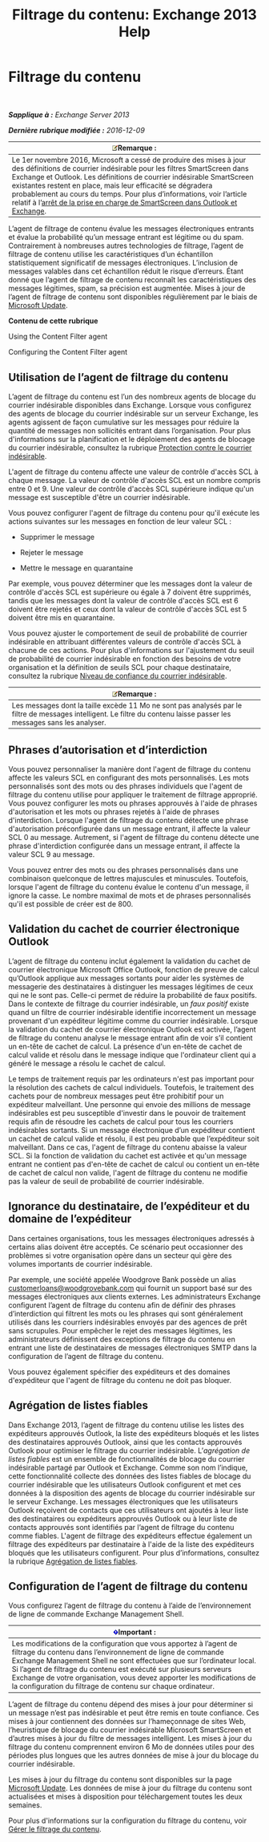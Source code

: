 ﻿---
title: 'Filtrage du contenu: Exchange 2013 Help'
TOCTitle: Filtrage du contenu
ms:assetid: d660ffbf-de05-46c2-940b-5200eca94e0a
ms:mtpsurl: https://technet.microsoft.com/fr-fr/library/Bb124739(v=EXCHG.150)
ms:contentKeyID: 50479276
ms.date: 05/23/2018
mtps_version: v=EXCHG.150
ms.translationtype: MT
---

# Filtrage du contenu

 

_**Sapplique à :** Exchange Server 2013_

_**Dernière rubrique modifiée :** 2016-12-09_

<table>
<thead>
<tr class="header">
<th><img src="images/JJ159664.note(EXCHG.150).gif" title="Remarque" alt="Remarque" />Remarque :</th>
</tr>
</thead>
<tbody>
<tr class="odd">
<td>Le 1er novembre 2016, Microsoft a cessé de produire des mises à jour des définitions de courrier indésirable pour les filtres SmartScreen dans Exchange et Outlook. Les définitions de courrier indésirable SmartScreen existantes restent en place, mais leur efficacité se dégradera probablement au cours du temps. Pour plus d’informations, voir l’article relatif à l’<a href="https://go.microsoft.com/fwlink/p/?linkid=835894">arrêt de la prise en charge de SmartScreen dans Outlook et Exchange</a>.</td>
</tr>
</tbody>
</table>


L’agent de filtrage de contenu évalue les messages électroniques entrants et évalue la probabilité qu’un message entrant est légitime ou du spam. Contrairement à nombreuses autres technologies de filtrage, l’agent de filtrage de contenu utilise les caractéristiques d’un échantillon statistiquement significatif de messages électroniques. L’inclusion de messages valables dans cet échantillon réduit le risque d’erreurs. Étant donné que l’agent de filtrage de contenu reconnaît les caractéristiques des messages légitimes, spam, sa précision est augmentée. Mises à jour de l’agent de filtrage de contenu sont disponibles régulièrement par le biais de [Microsoft Update](https://go.microsoft.com/fwlink/p/?linkid=54836).

**Contenu de cette rubrique**

Using the Content Filter agent

Configuring the Content Filter agent

## Utilisation de l’agent de filtrage du contenu

L’agent de filtrage du contenu est l’un des nombreux agents de blocage du courrier indésirable disponibles dans Exchange. Lorsque vous configurez des agents de blocage du courrier indésirable sur un serveur Exchange, les agents agissent de façon cumulative sur les messages pour réduire la quantité de messages non sollicités entrant dans l’organisation. Pour plus d'informations sur la planification et le déploiement des agents de blocage du courrier indésirable, consultez la rubrique [Protection contre le courrier indésirable](anti-spam-protection-exchange-2013-help.md).

L'agent de filtrage du contenu affecte une valeur de contrôle d'accès SCL à chaque message. La valeur de contrôle d'accès SCL est un nombre compris entre 0 et 9. Une valeur de contrôle d'accès SCL supérieure indique qu'un message est susceptible d'être un courrier indésirable.

Vous pouvez configurer l'agent de filtrage du contenu pour qu'il exécute les actions suivantes sur les messages en fonction de leur valeur SCL :

  - Supprimer le message

  - Rejeter le message

  - Mettre le message en quarantaine

Par exemple, vous pouvez déterminer que les messages dont la valeur de contrôle d'accès SCL est supérieure ou égale à 7 doivent être supprimés, tandis que les messages dont la valeur de contrôle d'accès SCL est 6 doivent être rejetés et ceux dont la valeur de contrôle d'accès SCL est 5 doivent être mis en quarantaine.

Vous pouvez ajuster le comportement de seuil de probabilité de courrier indésirable en attribuant différentes valeurs de contrôle d'accès SCL à chacune de ces actions. Pour plus d'informations sur l'ajustement du seuil de probabilité de courrier indésirable en fonction des besoins de votre organisation et la définition de seuils SCL pour chaque destinataire, consultez la rubrique [Niveau de confiance du courrier indésirable](spam-confidence-level-threshold-exchange-2013-help.md).

<table>
<thead>
<tr class="header">
<th><img src="images/JJ159664.note(EXCHG.150).gif" title="Remarque" alt="Remarque" />Remarque :</th>
</tr>
</thead>
<tbody>
<tr class="odd">
<td>Les messages dont la taille excède 11 Mo ne sont pas analysés par le filtre de messages intelligent. Le filtre du contenu laisse passer les messages sans les analyser.</td>
</tr>
</tbody>
</table>


## Phrases d’autorisation et d’interdiction

Vous pouvez personnaliser la manière dont l'agent de filtrage du contenu affecte les valeurs SCL en configurant des mots personnalisés. Les mots personnalisés sont des mots ou des phrases individuels que l'agent de filtrage du contenu utilise pour appliquer le traitement de filtrage approprié. Vous pouvez configurer les mots ou phrases approuvés à l'aide de phrases d'autorisation et les mots ou phrases rejetés à l'aide de phrases d'interdiction. Lorsque l'agent de filtrage du contenu détecte une phrase d'autorisation préconfigurée dans un message entrant, il affecte la valeur SCL 0 au message. Autrement, si l'agent de filtrage du contenu détecte une phrase d'interdiction configurée dans un message entrant, il affecte la valeur SCL 9 au message.

Vous pouvez entrer des mots ou des phrases personnalisés dans une combinaison quelconque de lettres majuscules et minuscules. Toutefois, lorsque l'agent de filtrage du contenu évalue le contenu d'un message, il ignore la casse. Le nombre maximal de mots et de phrases personnalisés qu'il est possible de créer est de 800.

## Validation du cachet de courrier électronique Outlook

L’agent de filtrage du contenu inclut également la validation du cachet de courrier électronique Microsoft Office Outlook, fonction de preuve de calcul qu’Outlook applique aux messages sortants pour aider les systèmes de messagerie des destinataires à distinguer les messages légitimes de ceux qui ne le sont pas. Celle-ci permet de réduire la probabilité de faux positifs. Dans le contexte de filtrage du courrier indésirable, un *faux positif* existe quand un filtre de courrier indésirable identifie incorrectement un message provenant d'un expéditeur légitime comme du courrier indésirable. Lorsque la validation du cachet de courrier électronique Outlook est activée, l’agent de filtrage du contenu analyse le message entrant afin de voir s’il contient un en-tête de cachet de calcul. La présence d'un en-tête de cachet de calcul valide et résolu dans le message indique que l'ordinateur client qui a généré le message a résolu le cachet de calcul.

Le temps de traitement requis par les ordinateurs n'est pas important pour la résolution des cachets de calcul individuels. Toutefois, le traitement des cachets pour de nombreux messages peut être prohibitif pour un expéditeur malveillant. Une personne qui envoie des millions de message indésirables est peu susceptible d'investir dans le pouvoir de traitement requis afin de résoudre les cachets de calcul pour tous les courriers indésirables sortants. Si un message électronique d’un expéditeur contient un cachet de calcul valide et résolu, il est peu probable que l’expéditeur soit malveillant. Dans ce cas, l'agent de filtrage du contenu abaisse la valeur SCL. Si la fonction de validation du cachet est activée et qu'un message entrant ne contient pas d'en-tête de cachet de calcul ou contient un en-tête de cachet de calcul non valide, l'agent de filtrage du contenu ne modifie pas la valeur de seuil de probabilité de courrier indésirable.

## Ignorance du destinataire, de l’expéditeur et du domaine de l’expéditeur

Dans certaines organisations, tous les messages électroniques adressés à certains alias doivent être acceptés. Ce scénario peut occasionner des problèmes si votre organisation opère dans un secteur qui gère des volumes importants de courrier indésirable.

Par exemple, une société appelée Woodgrove Bank possède un alias customerloans@woodgrovebank.com qui fournit un support basé sur des messages électroniques aux clients externes. Les administrateurs Exchange configurent l’agent de filtrage du contenu afin de définir des phrases d’interdiction qui filtrent les mots ou les phrases qui sont généralement utilisés dans les courriers indésirables envoyés par des agences de prêt sans scrupules. Pour empêcher le rejet des messages légitimes, les administrateurs définissent des exceptions de filtrage du contenu en entrant une liste de destinataires de messages électroniques SMTP dans la configuration de l’agent de filtrage du contenu.

Vous pouvez également spécifier des expéditeurs et des domaines d'expéditeur que l'agent de filtrage du contenu ne doit pas bloquer.

## Agrégation de listes fiables

Dans Exchange 2013, l’agent de filtrage du contenu utilise les listes des expéditeurs approuvés Outlook, la liste des expéditeurs bloqués et les listes des destinataires approuvés Outlook, ainsi que les contacts approuvés Outlook pour optimiser le filtrage du courrier indésirable. L’*agrégation de listes fiables* est un ensemble de fonctionnalités de blocage du courrier indésirable partagé par Outlook et Exchange. Comme son nom l’indique, cette fonctionnalité collecte des données des listes fiables de blocage du courrier indésirable que les utilisateurs Outlook configurent et met ces données à la disposition des agents de blocage du courrier indésirable sur le serveur Exchange. Les messages électroniques que les utilisateurs Outlook reçoivent de contacts que ces utilisateurs ont ajoutés à leur liste des destinataires ou expéditeurs approuvés Outlook ou à leur liste de contacts approuvés sont identifiés par l’agent de filtrage du contenu comme fiables. L'agent de filtrage des expéditeurs effectue également un filtrage des expéditeurs par destinataire à l'aide de la liste des expéditeurs bloqués que les utilisateurs configurent. Pour plus d’informations, consultez la rubrique [Agrégation de listes fiables](safelist-aggregation-exchange-2013-help.md).

## Configuration de l’agent de filtrage du contenu

Vous configurez l’agent de filtrage du contenu à l’aide de l’environnement de ligne de commande Exchange Management Shell.

<table>
<thead>
<tr class="header">
<th><img src="images/JJ159813.important(EXCHG.150).gif" title="Important" alt="Important" />Important :</th>
</tr>
</thead>
<tbody>
<tr class="odd">
<td>Les modifications de la configuration que vous apportez à l’agent de filtrage du contenu dans l’environnement de ligne de commande Exchange Management Shell ne sont effectuées que sur l’ordinateur local. Si l’agent de filtrage du contenu est exécuté sur plusieurs serveurs Exchange de votre organisation, vous devez apporter les modifications de la configuration du filtrage de contenu sur chaque ordinateur.</td>
</tr>
</tbody>
</table>


L’agent de filtrage du contenu dépend des mises à jour pour déterminer si un message n’est pas indésirable et peut être remis en toute confiance. Ces mises à jour contiennent des données sur l’hameçonnage de sites Web, l’heuristique de blocage du courrier indésirable Microsoft SmartScreen et d’autres mises à jour du filtre de messages intelligent. Les mises à jour du filtrage du contenu comprennent environ 6 Mo de données utiles pour des périodes plus longues que les autres données de mise à jour du blocage du courrier indésirable.

Les mises à jour du filtrage du contenu sont disponibles sur la page [Microsoft Update](https://go.microsoft.com/fwlink/p/?linkid=54836). Les données de mise à jour du filtrage du contenu sont actualisées et mises à disposition pour téléchargement toutes les deux semaines.

Pour plus d'informations sur la configuration du filtrage du contenu, voir [Gérer le filtrage du contenu](manage-content-filtering-exchange-2013-help.md).

